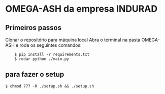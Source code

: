 # OMEGA-ASH da empresa INDURAD

## Primeiros passos
Clonar o repositório para máquina local
Abra o terminal na pasta OMEGA-ASH e rode os seguintes comandos:
```
    $ pip install -r requirements.txt
    $ rodar python ./main.py
```

<!-- para rodar o cmake:

mkdir build && cd build
cmake ../
make
./hello

para rodar o server
cd server && python serve.py -->

## para fazer o setup
`$ chmod 777 -R ./setup.sh && ./setup.sh`